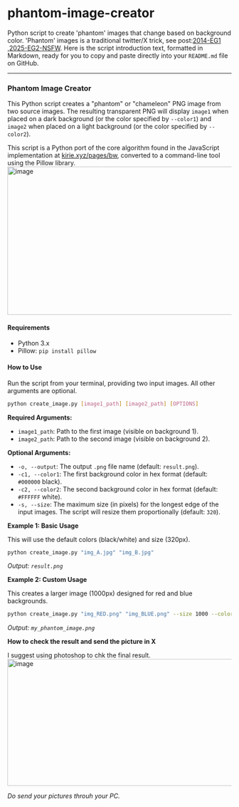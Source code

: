 # phantom-image-creator
Python script to create 'phantom' images that change based on background color.
'Phantom' images is a traditional twitter/X trick, see post:[2014-EG1](https://x.com/AaronFriedman/status/422693248675479552) ,[2025-EG2-NSFW](https://x.com/Mao80y/status/1981263718563627367).
Here is the script introduction text, formatted in Markdown, ready for you to copy and paste directly into your `README.md` file on GitHub.

-----

### Phantom Image Creator

This Python script creates a "phantom" or "chameleon" PNG image from two source images. The resulting transparent PNG will display `image1` when placed on a dark background (or the color specified by `--color1`) and `image2` when placed on a light background (or the color specified by `--color2`).

This script is a Python port of the core algorithm found in the JavaScript implementation at [kirie.xyz/pages/bw](https://kirie.xyz/pages/bw), converted to a command-line tool using the Pillow library.
<img width="2857" height="333" alt="image" src="https://github.com/user-attachments/assets/44fab1f1-c271-4693-9fea-4158c8452495" />


#### Requirements

  * Python 3.x
  * Pillow: `pip install pillow`

#### How to Use

Run the script from your terminal, providing two input images. All other arguments are optional.

```bash
python create_image.py [image1_path] [image2_path] [OPTIONS]
```

**Required Arguments:**

  * `image1_path`: Path to the first image (visible on background 1).
  * `image2_path`: Path to the second image (visible on background 2).

**Optional Arguments:**

  * `-o, --output`: The output `.png` file name (default: `result.png`).
  * `-c1, --color1`: The first background color in hex format (default: `#000000` black).
  * `-c2, --color2`: The second background color in hex format (default: `#FFFFFF` white).
  * `-s, --size`: The maximum size (in pixels) for the longest edge of the input images. The script will resize them proportionally (default: `320`).

**Example 1: Basic Usage**

This will use the default colors (black/white) and size (320px).

```bash
python create_image.py "img_A.jpg" "img_B.jpg"
```

*Output: `result.png`*

**Example 2: Custom Usage**

This creates a larger image (1000px) designed for red and blue backgrounds.

```bash
python create_image.py "img_RED.png" "img_BLUE.png" --size 1000 --color1 "#FF0000" --color2 "#0000FF" --output "my_phantom_image.png"
```

*Output: `my_phantom_image.png`*

**How to check the result and send the picture in X**

I suggest using photoshop to chk the final result. 
<img width="545" height="285" alt="image" src="https://github.com/user-attachments/assets/3feb7eef-c8f6-41dc-8639-7b06d9d3799f" />

*Do send your pictures throuh your PC.*
